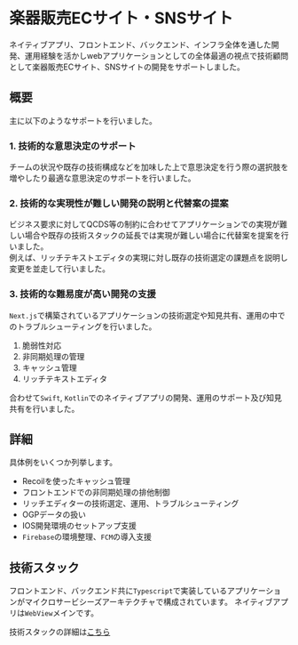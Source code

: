 # 楽器販売ECサイト・SNSサイト

ネイティブアプリ、フロントエンド、バックエンド、インフラ全体を通した開発、運用経験を活かしwebアプリケーションとしての全体最適の視点で技術顧問として楽器販売ECサイト、SNSサイトの開発をサポートしました。

## 概要

主に以下のようなサポートを行いました。

### 1. 技術的な意思決定のサポート
チームの状況や既存の技術構成などを加味した上で意思決定を行う際の選択肢を増やしたり最適な意思決定のサポートを行いました。

### 2. 技術的な実現性が難しい開発の説明と代替案の提案

ビジネス要求に対してQCDS等の制約に合わせてアプリケーションでの実現が難しい場合や既存の技術スタックの延長では実現が難しい場合に代替案を提案を行いました。
</br>
例えば、リッチテキストエディタの実現に対し既存の技術選定の課題点を説明し変更を並走して行いました。

### 3. 技術的な難易度が高い開発の支援

`Next.js`で構築されているアプリケーションの技術選定や知見共有、運用の中でのトラブルシューティングを行いました。

1. 脆弱性対応
2. 非同期処理の管理
3. キャッシュ管理
4. リッチテキストエディタ

合わせて`Swift`, `Kotlin`でのネイティブアプリの開発、運用のサポート及び知見共有を行いました。

## 詳細

具体例をいくつか列挙します。

- Recoilを使ったキャッシュ管理
- フロントエンドでの非同期処理の排他制御
- リッチエディターの技術選定、運用、トラブルシューティング
- OGPデータの扱い
- IOS開発環境のセットアップ支援
- `Firebase`の環境整理、`FCM`の導入支援

## 技術スタック

フロントエンド、バックエンド共に`Typescript`で実装しているアプリケーションがマイクロサービシーズアーキテクチャで構成されています。
ネイティブアプリは`WebView`メインです。

技術スタックの詳細は[こちら](technology_stack.md)
